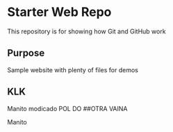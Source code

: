 # Starter Web Repo

This repository is for showing how Git and GitHub work

## Purpose

Sample website with plenty of files for demos

## KLK

Manito modicado
POL DO
##OTRA VAINA

Manito
